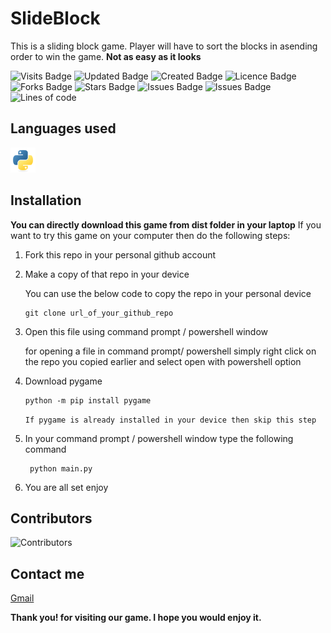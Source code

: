 # SlideBlock
This is a sliding block game. Player will have to sort the blocks in asending order to win the game.
**Not as easy as it looks**


![Visits Badge](https://badges.pufler.dev/visits/Rishikesh-kumar-7258/SlidePuzzle)
![Updated Badge](https://badges.pufler.dev/updated/Rishikesh-kumar-7258/SlidePuzzle)
![Created Badge](https://badges.pufler.dev/created/Rishikesh-kumar-7258/SlidePuzzle)
![Licence Badge](https://img.shields.io/github/license/Rishikesh-kumar-7258/SlidePuzzle?style=flat-square)
![Forks Badge](https://img.shields.io/github/forks/Rishikesh-kumar-7258/SlidePuzzle?style=flat-square)
![Stars Badge](https://img.shields.io/github/stars/Rishikesh-kumar-7258/SlidePuzzle?style=flat-square)
![Issues Badge](https://img.shields.io/github/issues/Rishikesh-kumar-7258/SlidePuzzle?style=flat-square)
![Issues Badge](https://img.shields.io/github/issues-pr/Rishikesh-kumar-7258/SlidePuzzle?style=flat-square)
![Lines of code](https://img.shields.io/tokei/lines/github/Rishikesh-kumar-7258/SlidePuzzle?style=flat-square)

## Languages used
<p align="left">
<img src="https://raw.githubusercontent.com/devicons/devicon/master/icons/python/python-original.svg"alt="python" width="40"/>  <a href="https://reactjs.org/" target="_blank"></a>
<p>


## Installation

**You can directly download this game from dist folder in your laptop**
If you want to try this game on your computer then do the following steps:
1. Fork this repo in your personal github account
2. Make a copy of that repo in your device

    You can use the below code to copy the repo in your personal device
    ```
    git clone url_of_your_github_repo
    ```
3. Open this file using command prompt / powershell window

    for opening a file in command prompt/ powershell simply right click on the repo you copied earlier and select open with powershell option
4. Download pygame 
    ```
    python -m pip install pygame
    ```
    `If pygame is already installed in your device then skip this step`
5. In your command prompt / powershell window type the following command
    ```
     python main.py
    ```

6. You are all set enjoy

## Contributors
![Contributors](https://contrib.rocks/image?repo=Rishikesh-kumar-7258/SlidePuzzle)

## Contact me
[Gmail](mailto:rishi7258prince@gmail.com)

**Thank you! for visiting our game. I hope you would enjoy it.**